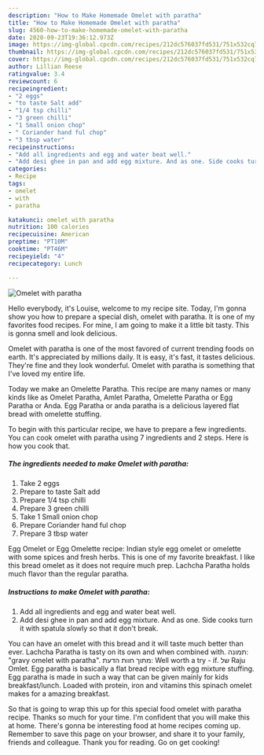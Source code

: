```yaml
---
description: "How to Make Homemade Omelet with paratha"
title: "How to Make Homemade Omelet with paratha"
slug: 4560-how-to-make-homemade-omelet-with-paratha
date: 2020-09-23T19:36:12.973Z
image: https://img-global.cpcdn.com/recipes/212dc576037fd531/751x532cq70/omelet-with-paratha-recipe-main-photo.jpg
thumbnail: https://img-global.cpcdn.com/recipes/212dc576037fd531/751x532cq70/omelet-with-paratha-recipe-main-photo.jpg
cover: https://img-global.cpcdn.com/recipes/212dc576037fd531/751x532cq70/omelet-with-paratha-recipe-main-photo.jpg
author: Lillian Reese
ratingvalue: 3.4
reviewcount: 6
recipeingredient:
- "2 eggs"
- "to taste Salt add"
- "1/4 tsp chilli"
- "3 green chilli"
- "1 Small onion chop"
- " Coriander hand ful chop"
- "3 tbsp water"
recipeinstructions:
- "Add all ingredients and egg and water beat well."
- "Add desi ghee in pan and add egg mixture. And as one. Side cooks turn it with spatula slowly so that it don&#39;t break."
categories:
- Recipe
tags:
- omelet
- with
- paratha

katakunci: omelet with paratha 
nutrition: 100 calories
recipecuisine: American
preptime: "PT10M"
cooktime: "PT46M"
recipeyield: "4"
recipecategory: Lunch

---
```



![Omelet with paratha](https://img-global.cpcdn.com/recipes/212dc576037fd531/751x532cq70/omelet-with-paratha-recipe-main-photo.jpg)

Hello everybody, it's Louise, welcome to my recipe site. Today, I'm gonna show you how to prepare a special dish, omelet with paratha. It is one of my favorites food recipes. For mine, I am going to make it a little bit tasty. This is gonna smell and look delicious.

Omelet with paratha is one of the most favored of current trending foods on earth. It's appreciated by millions daily. It is easy, it's fast, it tastes delicious. They're fine and they look wonderful. Omelet with paratha is something that I've loved my entire life.

Today we make an Omelette Paratha. This recipe are many names or many kinds like as Omelet Paratha, Amlet Paratha, Omelette Paratha or Egg Paratha or Anda. Egg Paratha or anda paratha is a delicious layered flat bread with omelette stuffing.


To begin with this particular recipe, we have to prepare a few ingredients. You can cook omelet with paratha using 7 ingredients and 2 steps. Here is how you cook that.

<!--inarticleads1-->

##### The ingredients needed to make Omelet with paratha:

1. Take 2 eggs
1. Prepare to taste Salt add
1. Prepare 1/4 tsp chilli
1. Prepare 3 green chilli
1. Take 1 Small onion chop
1. Prepare  Coriander hand ful chop
1. Prepare 3 tbsp water


Egg Omelet or Egg Omelette recipe: Indian style egg omelet or omelette with some spices and fresh herbs. This is one of my favorite breakfast. I like this bread omelet as it does not require much prep. Lachcha Paratha holds much flavor than the regular paratha. 

<!--inarticleads2-->

##### Instructions to make Omelet with paratha:

1. Add all ingredients and egg and water beat well.
1. Add desi ghee in pan and add egg mixture. And as one. Side cooks turn it with spatula slowly so that it don&#39;t break.


You can have an omelet with this bread and it will taste much better than ever. Lachcha Paratha is tasty on its own and when combined with. תמונה: &#34;gravy omelet with paratha&#34;. מתוך חוות הדעת: ‪Well worth a try - if.‬ של ‪Raju Omlet‬. Egg paratha is basically a flat bread recipe with egg mixture stuffing. Egg paratha is made in such a way that can be given mainly for kids breakfast/lunch. Loaded with protein, iron and vitamins this spinach omelet makes for a amazing breakfast. 

So that is going to wrap this up for this special food omelet with paratha recipe. Thanks so much for your time. I'm confident that you will make this at home. There's gonna be interesting food at home recipes coming up. Remember to save this page on your browser, and share it to your family, friends and colleague. Thank you for reading. Go on get cooking!

